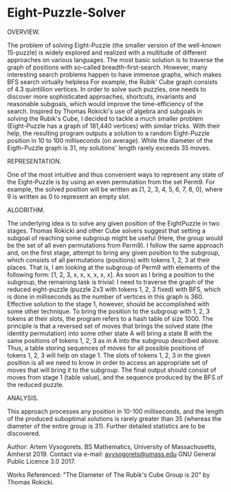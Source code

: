 # Eight-Puzzle-Solver

OVERVIEW.

The problem of solving Eight-Puzzle (the smaller version of the well-known 15-puzzle) is
widely explored and realized with a multitude of different approaches on various languages. The
most basic solution is to traverse the graph of positions with so-called breadth-first-search.
However, many interesting search problems happen to have immense graphs, which makes BFS search virtually helpless
For example, the Rubik' Cube graph consists of 4.3 quintillion vertices. In order to solve such
puzzles, one needs to discover more sophisticated approaches, shortcuts, invariants and reasonable
subgoals, which would improve the time-efficiency of the search. Inspired by Thomas Rokicki's use
of algebra and subgoals in solving the Rubik's Cube, I decided to tackle a much smaller problem
(Eight-Puzzle has a graph of 181,440 vertices) with similar tricks. With their help, the resulting program
outputs a solution to a random Eight-Puzzle position in 10 to 100 milliseconds (on average). While the
diameter of the Eigth-Puzzle graph is 31, my solutions' length rarely exceeds 35 moves.

REPRESENTATION.

One of the most intuitive and thus convenient ways to represent any state of the Eight-Puzzle is by
using an even permutation from the set Perm9. For example, the solved position will be written as
[1, 2, 3, 4, 5, 6, 7, 8, 0], where 9 is written as 0 to represent an empty slot.

ALGORITHM.

The underlying idea is to solve any given position of the EightPuzzle in two stages. Thomas Rokicki and
other Cube solvers suggest that setting a subgoal of reaching some subgroup might be useful (Here, the
group would be the set of all even permutations from Perm9). I follow the same approach and, on the first
stage, attempt to bring any given position to the subgroup, which consists of all permutations (positions)
with tokens 1, 2, 3 at their places. That is, I am looking at the subgroup of Perm9 with elements of the
following form: [1, 2, 3, x, x, x, x, x, x]. As soon as I bring a position to the subgroup, the remaining
task is trivial: I need to traverse the graph of the reduced eight-puzzle (puzzle 2x3 with tokens 1, 2, 3
fixed) with BFS, which is done in milliseconds as the number of vertices in this graph is 360. Effective
solution to the stage 1, however, should be accomplished with some other technique. To bring the position to
the subgroup with 1, 2, 3 tokens at their slots, the program refers to a hash table of size 1000. The 
principle is that a reversed set of moves that brings the solved state (the identity permutation) into some
other state A will bring a state B with the same positions of tokens 1, 2, 3 as in A into the subgroup
described above. Thus, a table storing sequences of moves for all possible positions of tokens 1, 2, 3 will
help on stage 1. The slots of tokens 1, 2, 3 in the given position is all we need to know in order to
access an appropriate set of moves that will bring it to the subgroup. The final output should consist of
moves from stage 1 (table value), and the sequence produced by the BFS of the reduced puzzle.

ANALYSIS.

This approach processes any position in 10-100 milliseconds, and the length of the produced suboptimal
solutions is rarely greater than 35 (whereas the diameter of the entire group is 31). Further detailed
statistics are to be discovered.

Author: Artem Vysogorets.
BS Mathematics, University of Massachusetts, Amherst 2019.
Contact via e-mail: avysogorets@umass.edu
GNU General Public Licence 3.0 2017.

Works Referenced: "The Diameter of The Rubik's Cube Group is 20" by Thomas Rokicki.


